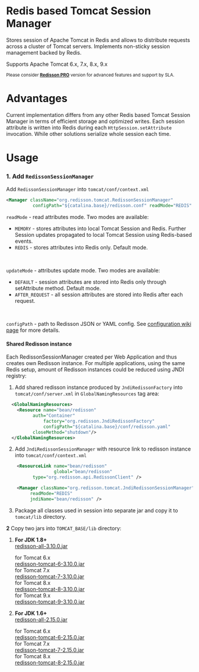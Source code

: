 Redis based Tomcat Session Manager
===

Stores session of Apache Tomcat in Redis and allows to distribute requests across a cluster of Tomcat servers. Implements non-sticky session management backed by Redis.  

Supports Apache Tomcat 6.x, 7.x, 8.x, 9.x

<sub>Please consider __[Redisson PRO](https://redisson.pro)__ version for advanced features and support by SLA.</sub>

Advantages
===

Current implementation differs from any other Redis based Tomcat Session Manager in terms of efficient storage and optimized writes. Each session attribute is written into Redis during each `HttpSession.setAttribute` invocation. While other solutions serialize whole session each time.

Usage
===

### 1. Add `RedissonSessionManager`

Add `RedissonSessionManager` into `tomcat/conf/context.xml`
   
   ```xml
<Manager className="org.redisson.tomcat.RedissonSessionManager"
	         configPath="${catalina.base}/redisson.conf" readMode="REDIS" updateMode="DEFAULT"/>
   ```
   `readMode` - read attributes mode. Two modes are available:
   * `MEMORY` - stores attributes into local Tomcat Session and Redis. Further Session updates propagated to local Tomcat Session using Redis-based events.
   * `REDIS` - stores attributes into Redis only.  Default mode.
   <br/>

   `updateMode` - attributes update mode. Two modes are available:
   * `DEFAULT` - session attributes are stored into Redis only through setAttribute method. Default mode.
   * `AFTER_REQUEST` - all session attributes are stored into Redis after each request.
   <br/>

   `configPath` - path to Redisson JSON or YAML config. See [configuration wiki page](https://github.com/redisson/redisson/wiki/2.-Configuration) for more details.

#### Shared Redisson instance

Each RedissonSessionManager created per Web Application and thus creates own Redisson instance. For multiple applications, using the same Redis setup, amount of Redisson instances could be reduced using JNDI registry:

1. Add shared redisson instance produced by `JndiRedissonFactory` into `tomcat/conf/server.xml` in `GlobalNamingResources` tag area:

```xml
  <GlobalNamingResources>
    <Resource name="bean/redisson" 
	      auth="Container"
              factory="org.redisson.JndiRedissonFactory"
              configPath="${catalina.base}/conf/redisson.yaml"
	      closeMethod="shutdown"/>
  </GlobalNamingResources>
```

2. Add `JndiRedissonSessionManager` with resource link to redisson instance into `tomcat/conf/context.xml`

```xml
    <ResourceLink name="bean/redisson"
                  global="bean/redisson"
		  type="org.redisson.api.RedissonClient" />

    <Manager className="org.redisson.tomcat.JndiRedissonSessionManager"
         readMode="REDIS"
         jndiName="bean/redisson" />
```

3. Package all classes used in session into separate jar and copy it to `tomcat/lib` directory.

**2** Copy two jars into `TOMCAT_BASE/lib` directory:
  
1. __For JDK 1.8+__  
      [redisson-all-3.10.0.jar](https://repository.sonatype.org/service/local/artifact/maven/redirect?r=central-proxy&g=org.redisson&a=redisson-all&v=3.10.0&e=jar)
  
      for Tomcat 6.x  
      [redisson-tomcat-6-3.10.0.jar](https://repository.sonatype.org/service/local/artifact/maven/redirect?r=central-proxy&g=org.redisson&a=redisson-tomcat-6&v=3.10.0&e=jar)  
      for Tomcat 7.x  
      [redisson-tomcat-7-3.10.0.jar](https://repository.sonatype.org/service/local/artifact/maven/redirect?r=central-proxy&g=org.redisson&a=redisson-tomcat-7&v=3.10.0&e=jar)  
      for Tomcat 8.x  
      [redisson-tomcat-8-3.10.0.jar](https://repository.sonatype.org/service/local/artifact/maven/redirect?r=central-proxy&g=org.redisson&a=redisson-tomcat-8&v=3.10.0&e=jar)  
      for Tomcat 9.x  
      [redisson-tomcat-9-3.10.0.jar](https://repository.sonatype.org/service/local/artifact/maven/redirect?r=central-proxy&g=org.redisson&a=redisson-tomcat-9&v=3.10.0&e=jar)  
  
2. __For JDK 1.6+__  
      [redisson-all-2.15.0.jar](https://repository.sonatype.org/service/local/artifact/maven/redirect?r=central-proxy&g=org.redisson&a=redisson-all&v=2.15.0&e=jar)
  
      for Tomcat 6.x  
      [redisson-tomcat-6-2.15.0.jar](https://repository.sonatype.org/service/local/artifact/maven/redirect?r=central-proxy&g=org.redisson&a=redisson-tomcat-6&v=2.15.0&e=jar)  
      for Tomcat 7.x  
      [redisson-tomcat-7-2.15.0.jar](https://repository.sonatype.org/service/local/artifact/maven/redirect?r=central-proxy&g=org.redisson&a=redisson-tomcat-7&v=2.15.0&e=jar)  
      for Tomcat 8.x  
      [redisson-tomcat-8-2.15.0.jar](https://repository.sonatype.org/service/local/artifact/maven/redirect?r=central-proxy&g=org.redisson&a=redisson-tomcat-8&v=2.15.0&e=jar)  


